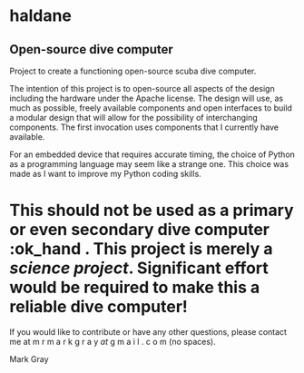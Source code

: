 # haldane
## Open-source dive computer

Project to create a functioning open-source scuba dive computer. 

The intention of this project is to open-source all aspects of the design including the hardware under the Apache license. The design will use, as much as possible, freely available components and open interfaces to build a modular design that will allow for the possibility of interchanging components. The first invocation uses components that I currently have available.

For an embedded device that requires accurate timing, the choice of Python as a programming language may seem like a strange one. This choice was made as I want to improve my Python coding skills.

# This should not be used as a primary or even secondary dive computer :ok_hand . This project is merely a *science project*. Significant effort would be required to make this a reliable dive computer!
 
If you would like to contribute or have any other questions, please contact me at m r m a r k g r a y _at_ g m a i l . c o m (no spaces).

Mark Gray
